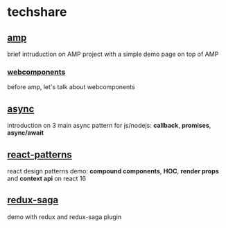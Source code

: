 # techshare

## [amp](https://github.com/eric7578/techshare/tree/master/amp)
brief intruduction on AMP project with a simple demo page on top of AMP

### [webcomponents](https://github.com/eric7578/techshare/tree/master/webcomponents)
before amp, let's talk about webcomponents

## [async](https://github.com/eric7578/techshare/tree/master/async)
introduction on 3 main async pattern for js/nodejs: **callback**, **promises**, **async/await**

## [react-patterns](https://github.com/eric7578/techshare/tree/master/react-patterns)
react design patterns demo: **compound components**, **HOC**, **render props** and **context api** on react 16

## [redux-saga](https://github.com/eric7578/techshare/tree/master/redux-saga)
demo with redux and redux-saga plugin
